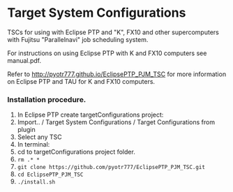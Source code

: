 # Target System Configurations 

TSCs for using with Eclipse PTP and "K", FX10 and other supercomputers with Fujitsu "Parallelnavi" job scheduling system.

For instructions on using Eclipse PTP with K and FX10 computers see manual.pdf.

Refer to http://pyotr777.github.io/EclipsePTP_PJM_TSC for more information on Eclipse PTP and TAU for K and FX10 computers.

### Installation procedure.

1. In Eclipse PTP create targetConfigurations project: 
  1. Import.. / Target System Configurations / Target Configurations from plugin
  2. Select any TSC
2. In terminal:
  1. cd to targetConfigurations project folder.
  2. ```rm .* *```
  2. ```git clone https://github.com/pyotr777/EclipsePTP_PJM_TSC.git```
  3. ```cd EclipsePTP_PJM_TSC```
  4. ```./install.sh```

